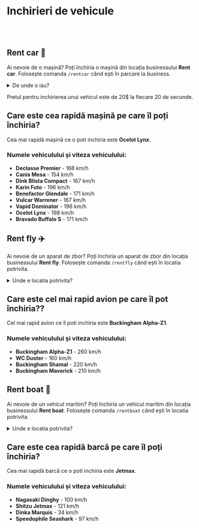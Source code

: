 # Inchirieri de vehicule
<br><br>
## Rent car 🚗

Ai nevoie de o mașină? Poți închiria o mașină din locația businessului **Rent car**. Folosește comanda `/rentcar` când ești în parcare la business.

<details class="details custom-block">
    <summary>De unde o iau?</summary>
    <p><img src="https://i.imgur.com/tDIe4kP.jpeg" alt= "Locatie"></p>
</details>


Pretul pentru inchirierea unui vehicul este de 20$ la fiecare 20 de secunde.


## Care este cea rapidă mașină pe care îl poți închiria?
Cea mai rapidă mașină ce o poti inchiria este **Ocelot Lynx**.

<h3>Numele vehiculului și viteza vehiculului:</h3>
<ul>
    <li><strong>Declasse Premier</strong> - 168 km/h</li>
    <li><strong>Canis Mesa</strong> - 154 km/h</li>
    <li><strong>Dink Blista Compact</strong> - 167 km/h</li>
    <li><strong>Karin Futo</strong> - 196 km/h</li>
    <li><strong>Benefactor Glendale</strong> - 171 km/h</li>
    <li><strong>Vulcar Warrener</strong> - 167 km/h</li>
    <li><strong>Vapid Dominator</strong> - 196 km/h</li>
    <li><strong>Ocelot Lynx</strong> - 198 km/h</li>
    <li><strong>Bravado Buffalo S</strong> - 171 km/h</li>
</ul>


## Rent fly ✈️
Ai nevoie de un aparat de zbor? Poți închiria un aparat de zbor din locația businessului **Rent fly**. Folosește comanda `/rentfly` când ești în locatia potrivita.

<details class="details custom-block">
    <summary>Unde e locatia potrivita?</summary>
    <p><img src="https://i.imgur.com/uFZqOlC.jpeg" alt= "Locatie"></p>
</details>

## Care este cel mai rapid avion pe care îl pot închiria??
Cel mai rapid avion ce îl poti inchiria este **Buckingham Alpha-Z1**.

<h3>Numele vehiculului și viteza vehiculului:</h3>
<ul>
    <li><strong>Buckingham Alpha-Z1</strong> - 260 km/h</li>
    <li><strong>WC Duster</strong> - 160 km/h</li>
    <li><strong>Buckingham Shamal</strong> - 220 km/h</li>
    <li><strong>Buckingham Maverick</strong> - 210 km/h</li>
</ul>


## Rent boat 🚢
Ai nevoie de un vehicul maritim?  Poți închiria un vehicul maritim din locația businessului **Rent boat**. Folosește comanda `/rentboat` când ești în locatia potrivita.

<details class="details custom-block">
    <summary>Unde e locatia potrivita?</summary>
    <p><img src="https://i.imgur.com/DxIXBdG.jpeg" alt= "Locatie"></p>
</details>

## Care este cea rapidă barcă pe care îl poți închiria?
Cea mai rapidă barcă ce o poti inchiria este **Jetmax**.

<h3>Numele vehiculului și viteza vehiculului:</h3>
<ul>
    <li><strong>Nagasaki Dinghy</strong> - 100 km/h</li>
    <li><strong>Shitzu Jetmax</strong> - 121 km/h</li>
    <li><strong>Dinka Marquis</strong> - 34 km/h</li>
    <li><strong>Speedophile Seashark</strong> - 97 km/h</li>
</ul>


